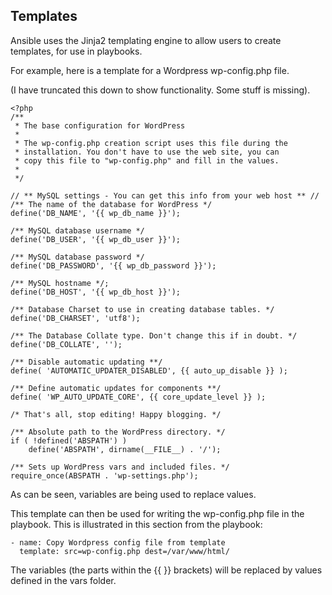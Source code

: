 ## Templates

Ansible uses the Jinja2 templating engine to allow users to create templates, for use in playbooks.

For example, here is a template for a Wordpress wp-config.php file.

(I have truncated this down to show functionality. Some stuff is missing).
```
<?php
/**
 * The base configuration for WordPress
 *
 * The wp-config.php creation script uses this file during the
 * installation. You don't have to use the web site, you can
 * copy this file to "wp-config.php" and fill in the values.
 *
 */

// ** MySQL settings - You can get this info from your web host ** //
/** The name of the database for WordPress */
define('DB_NAME', '{{ wp_db_name }}');

/** MySQL database username */
define('DB_USER', '{{ wp_db_user }}');

/** MySQL database password */
define('DB_PASSWORD', '{{ wp_db_password }}');

/** MySQL hostname */;
define('DB_HOST', '{{ wp_db_host }}');

/** Database Charset to use in creating database tables. */
define('DB_CHARSET', 'utf8');

/** The Database Collate type. Don't change this if in doubt. */
define('DB_COLLATE', '');

/** Disable automatic updating **/
define( 'AUTOMATIC_UPDATER_DISABLED', {{ auto_up_disable }} );

/** Define automatic updates for components **/
define( 'WP_AUTO_UPDATE_CORE', {{ core_update_level }} );

/* That's all, stop editing! Happy blogging. */

/** Absolute path to the WordPress directory. */
if ( !defined('ABSPATH') )
	define('ABSPATH', dirname(__FILE__) . '/');

/** Sets up WordPress vars and included files. */
require_once(ABSPATH . 'wp-settings.php');
```
As can be seen, variables are being used to replace values.

This template can then be used for writing the wp-config.php file in the playbook.  This is illustrated in this section from the playbook:
```
- name: Copy Wordpress config file from template
  template: src=wp-config.php dest=/var/www/html/
```
The variables (the parts within the {{ }} brackets) will be replaced by values defined in the vars folder.